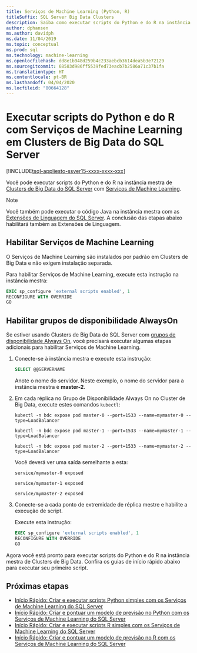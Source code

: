 ```yaml
---
title: Serviços de Machine Learning (Python, R)
titleSuffix: SQL Server Big Data Clusters
description: Saiba como executar scripts do Python e do R na instância mestra de Clusters de Big Data do SQL Server com Serviços de Machine Learning.
author: dphansen
ms.author: davidph
ms.date: 11/04/2019
ms.topic: conceptual
ms.prod: sql
ms.technology: machine-learning
ms.openlocfilehash: dd8e1b948d259b4c233aebcb3614dea5b3e72129
ms.sourcegitcommit: 68583d986ff5539fed73eacb7b2586a71c37b1fa
ms.translationtype: HT
ms.contentlocale: pt-BR
ms.lasthandoff: 04/04/2020
ms.locfileid: "80664128"
---
```

# <a name="run-python-and-r-scripts-with-machine-learning-services-on-sql-server-big-data-clusters"></a>Executar scripts do Python e do R com Serviços de Machine Learning em Clusters de Big Data do SQL Server

[!INCLUDE[tsql-appliesto-ssver15-xxxx-xxxx-xxx](../includes/tsql-appliesto-ssver15-xxxx-xxxx-xxx.md)]

Você pode executar scripts do Python e do R na instância mestra de [Clusters de Big Data do SQL Server](big-data-cluster-overview.md) com [Serviços de Machine Learning](../machine-learning/index.yml).

> [!NOTE]
> Você também pode executar o código Java na instância mestra com as [Extensões de Linguagem do SQL Server](../language-extensions/language-extensions-overview.md). A conclusão das etapas abaixo habilitará também as Extensões de Linguagem.

## <a name="enable-machine-learning-services"></a>Habilitar Serviços de Machine Learning

O Serviços de Machine Learning são instalados por padrão em Clusters de Big Data e não exigem instalação separada.

Para habilitar Serviços de Machine Learning, execute esta instrução na instância mestra:

```sql
EXEC sp_configure 'external scripts enabled', 1
RECONFIGURE WITH OVERRIDE
GO
```

## <a name="enable-always-on-availability-groups"></a>Habilitar grupos de disponibilidade AlwaysOn

Se estiver usando Clusters de Big Data do SQL Server com [grupos de disponibilidade Always On](../database-engine/availability-groups/windows/overview-of-always-on-availability-groups-sql-server.md), você precisará executar algumas etapas adicionais para habilitar Serviços de Machine Learning.

1. Conecte-se à instância mestra e execute esta instrução:

    ```sql
    SELECT @@SERVERNAME
    ```

    Anote o nome do servidor. Neste exemplo, o nome do servidor para a instância mestra é **master-2**.

1. Em cada réplica no Grupo de Disponibilidade Always On no Cluster de Big Data, execute estes comandos `kubectl`:

    ```
    kubectl -n bdc expose pod master-0 --port=1533 --name=mymaster-0 --type=LoadBalancer

    kubectl -n bdc expose pod master-1 --port=1533 --name=mymaster-1 --type=LoadBalancer

    kubectl -n bdc expose pod master-2 --port=1533 --name=mymaster-2 --type=LoadBalancer
    ```

    Você deverá ver uma saída semelhante a esta:
    
    ```
    service/mymaster-0 exposed

    service/mymaster-1 exposed

    service/mymaster-2 exposed
    ```

1. Conecte-se a cada ponto de extremidade de réplica mestre e habilite a execução de script.

    Execute esta instrução:

    ```sql
    EXEC sp_configure 'external scripts enabled', 1
    RECONFIGURE WITH OVERRIDE
    GO
    ```

Agora você está pronto para executar scripts do Python e do R na instância mestra de Clusters de Big Data. Confira os guias de início rápido abaixo para executar seu primeiro script.

## <a name="next-steps"></a>Próximas etapas

+ [Início Rápido: Criar e executar scripts Python simples com os Serviços de Machine Learning do SQL Server](../machine-learning/tutorials/quickstart-python-create-script.md)
+ [Início Rápido: Criar e pontuar um modelo de previsão no Python com os Serviços de Machine Learning do SQL Server](../machine-learning/tutorials/quickstart-python-train-score-model.md)
+ [Início Rápido: Criar e executar scripts R simples com os Serviços de Machine Learning do SQL Server](../machine-learning/tutorials/quickstart-r-create-script.md)
+ [Início Rápido: Criar e pontuar um modelo de previsão no R com os Serviços de Machine Learning do SQL Server](../machine-learning/tutorials/quickstart-r-train-score-model.md)
